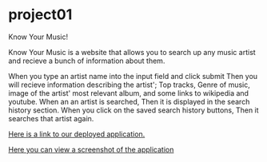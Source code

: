 # project01
Know Your Music!

Know Your Music is a website that allows you to search up any music artist and recieve a bunch of information about them.

When you type an artist name into the input field and click submit
Then you will recieve information describing the artist'; Top tracks, Genre of music, image of the artist' most relevant    album, and some links to wikipedia and youtube.
When an an artist is searched,
Then it is displayed in the search history section.
When you click on the saved search history buttons,
Then it searches that artist again.

[Here is a link to our deployed application.]()

[Here you can view a screenshot of the application]()